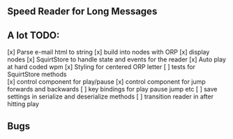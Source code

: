 
## Speed Reader for Long Messages

## A lot TODO:
[x] Parse e-mail html to string
[x] build into nodes with ORP
[x] display nodes
[x] SquirtStore to handle state and events for the reader
[x] Auto play at hard coded wpm
[x] Styling for centered ORP letter
[ ] tests for SquirtStore methods  
[x] control component for play/pause
[x] control component for jump forwards and backwards
[ ] key bindings for play pause jump etc
[ ] save settings in serialize and deserialize methods
[ ] transition reader in after hitting play
## Bugs
